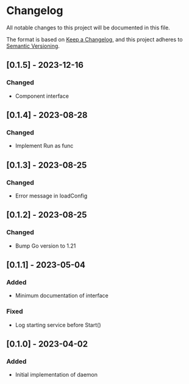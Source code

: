 # Changelog

All notable changes to this project will be documented in this file.

The format is based on [Keep a Changelog](https://keepachangelog.com/en/1.0.0/),
and this project adheres to [Semantic Versioning](https://semver.org/spec/v2.0.0.html).

## [0.1.5] - 2023-12-16

### Changed

- Component interface

## [0.1.4] - 2023-08-28

### Changed

- Implement Run as func

## [0.1.3] - 2023-08-25

### Changed

- Error message in loadConfig

## [0.1.2] - 2023-08-25

### Changed

- Bump Go version to 1.21

## [0.1.1] - 2023-05-04

### Added

- Minimum documentation of interface

### Fixed

- Log starting service before Start()

## [0.1.0] - 2023-04-02

### Added

- Initial implementation of daemon